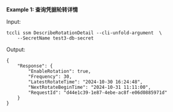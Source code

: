 **Example 1: 查询凭据轮转详情**



Input: 

```
tccli ssm DescribeRotationDetail --cli-unfold-argument  \
    --SecretName test3-db-secret
```

Output: 
```
{
    "Response": {
        "EnableRotation": true,
        "Frequency": 30,
        "LatestRotateTime": "2024-10-30 16:24:48",
        "NextRotateBeginTime": "2024-10-31 11:11:00",
        "RequestId": "d44e1c39-1e87-4ebe-ac8f-e06d0885971d"
    }
}
```

